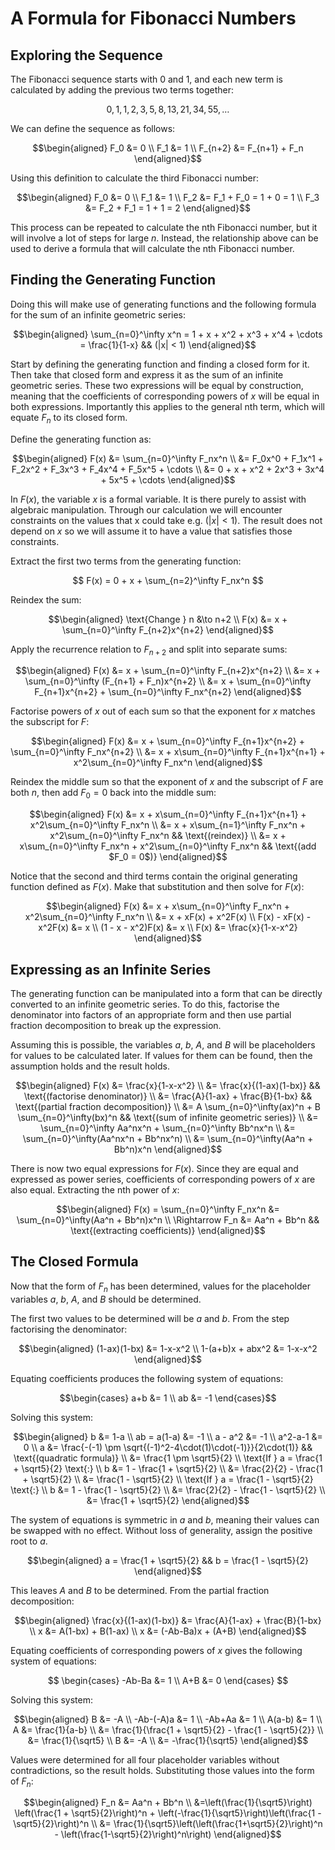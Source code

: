 # A Formula for Fibonacci Numbers

## Exploring the Sequence
The Fibonacci sequence starts with 0 and 1, and each new term is calculated by
adding the previous two terms together:

$$ 0, 1, 1, 2, 3, 5, 8, 13, 21, 34, 55, \dots $$

We can define the sequence as follows:

$$\begin{aligned}
    F_0 &= 0 \\
    F_1 &= 1 \\
    F_{n+2} &= F_{n+1} + F_n
\end{aligned}$$

Using this definition to calculate the third Fibonacci number:

$$\begin{aligned}
    F_0 &= 0 \\
    F_1 &= 1 \\
    F_2 &= F_1 + F_0 = 1 + 0 = 1 \\
    F_3 &= F_2 + F_1 = 1 + 1 = 2
\end{aligned}$$

This process can be repeated to calculate the nth Fibonacci number, but it will
involve a lot of steps for large $n$. Instead, the relationship above can be
used to derive a formula that will calculate the nth Fibonacci number. 

## Finding the Generating Function
Doing this will make use of generating functions and the following formula for
the sum of an infinite geometric series:

$$\begin{aligned}
    \sum_{n=0}^\infty x^n = 1 + x + x^2 + x^3 + x^4 + \cdots
        = \frac{1}{1-x} && (|x| < 1)
\end{aligned}$$

Start by defining the generating function and finding a closed form for it. Then
take that closed form and express it as the sum of an infinite geometric series.
These two expressions will be equal by construction, meaning that the
coefficients of corresponding powers of $x$ will be equal in both expressions.
Importantly this applies to the general nth term, which will equate $F_n$ to its
closed form.

Define the generating function as:

$$\begin{aligned} F(x) &= \sum_{n=0}^\infty F_nx^n \\
    &= F_0x^0 + F_1x^1 + F_2x^2 + F_3x^3 + F_4x^4 + F_5x^5 + \cdots \\
    &= 0 + x + x^2 + 2x^3 + 3x^4 + 5x^5 + \cdots
\end{aligned}$$

In $F(x)$, the variable $x$ is a formal variable. It is there purely to assist
with algebraic manipulation. Through our calculation we will encounter
constraints on the values that x could take e.g. $(|x|<1)$. The result does not
depend on $x$ so we will assume it to have a value that satisfies those
constraints.

Extract the first two terms from the generating function:

$$ F(x) = 0 + x + \sum_{n=2}^\infty F_nx^n $$

Reindex the sum:

$$\begin{aligned}
    \text{Change } n &\to n+2 \\
    F(x) &= x + \sum_{n=0}^\infty F_{n+2}x^{n+2}
\end{aligned}$$

Apply the recurrence relation to $F_{n+2}$ and split into separate sums:

$$\begin{aligned}
    F(x) &= x + \sum_{n=0}^\infty F_{n+2}x^{n+2} \\
    &= x + \sum_{n=0}^\infty (F_{n+1} + F_n)x^{n+2} \\
    &= x + \sum_{n=0}^\infty F_{n+1}x^{n+2}
        + \sum_{n=0}^\infty F_nx^{n+2}
\end{aligned}$$

Factorise powers of $x$ out of each sum so that the exponent for $x$ matches the
subscript for $F$:

$$\begin{aligned}
    F(x) &= x + \sum_{n=0}^\infty F_{n+1}x^{n+2}
            + \sum_{n=0}^\infty F_nx^{n+2} \\
    &= x + x\sum_{n=0}^\infty F_{n+1}x^{n+1} + x^2\sum_{n=0}^\infty F_nx^n
\end{aligned}$$

Reindex the middle sum so that the exponent of $x$ and the subscript of $F$ are
both $n$, then add $F_0=0$ back into the middle sum:

$$\begin{aligned}
    F(x) &= x + x\sum_{n=0}^\infty F_{n+1}x^{n+1}
            + x^2\sum_{n=0}^\infty F_nx^n \\
    &= x + x\sum_{n=1}^\infty F_nx^n + x^2\sum_{n=0}^\infty F_nx^n
        && \text{(reindex)} \\
    &= x + x\sum_{n=0}^\infty F_nx^n + x^2\sum_{n=0}^\infty F_nx^n
        && \text{(add $F_0 = 0$)}
\end{aligned}$$

Notice that the second and third terms contain the original generating function
defined as $F(x)$. Make that substitution and then solve for $F(x)$:

$$\begin{aligned}
    F(x) &= x + x\sum_{n=0}^\infty F_nx^n + x^2\sum_{n=0}^\infty F_nx^n \\
    &= x + xF(x) + x^2F(x) \\
    F(x) - xF(x) - x^2F(x) &= x \\
    (1 - x - x^2)F(x) &= x \\
    F(x) &= \frac{x}{1-x-x^2}
\end{aligned}$$

## Expressing as an Infinite Series
The generating function can be manipulated into a form that can be directly
converted to an infinite geometric series. To do this, factorise the denominator
into factors of an appropriate form and then use partial fraction decomposition
to break up the expression.

Assuming this is possible, the variables $a$, $b$, $A$, and $B$ will be
placeholders for values to be calculated later. If values for them can be found,
then the assumption holds and the result holds.

$$\begin{aligned}
    F(x) &= \frac{x}{1-x-x^2} \\
    &= \frac{x}{(1-ax)(1-bx)} && \text{(factorise denominator)} \\
    &= \frac{A}{1-ax} + \frac{B}{1-bx}
        && \text{(partial fraction decomposition)} \\
    &= A \sum_{n=0}^\infty(ax)^n + B \sum_{n=0}^\infty(bx)^n
        && \text{(sum of infinite geometric series)} \\
    &= \sum_{n=0}^\infty Aa^nx^n + \sum_{n=0}^\infty Bb^nx^n \\
    &= \sum_{n=0}^\infty(Aa^nx^n + Bb^nx^n) \\
    &= \sum_{n=0}^\infty(Aa^n + Bb^n)x^n
\end{aligned}$$

There is now two equal expressions for $F(x)$. Since they are equal and
expressed as power series, coefficients of corresponding powers of $x$ are also
equal. Extracting the nth power of $x$:

$$\begin{aligned}
    F(x) = \sum_{n=0}^\infty F_nx^n &= \sum_{n=0}^\infty(Aa^n + Bb^n)x^n \\
    \Rightarrow F_n &= Aa^n + Bb^n && \text{(extracting coefficients)}
\end{aligned}$$

## The Closed Formula
Now that the form of $F_n$ has been determined, values for the placeholder
variables $a$, $b$, $A$, and $B$ should be determined.

The first two values to be determined will be $a$ and $b$. From the step
factorising the denominator:

$$\begin{aligned}
    (1-ax)(1-bx) &= 1-x-x^2 \\
    1-(a+b)x + abx^2 &= 1-x-x^2
\end{aligned}$$

Equating coefficients produces the following system of equations:

$$\begin{cases}
    a+b &= 1 \\
    ab &= -1
\end{cases}$$

Solving this system:

$$\begin{aligned}
    b &= 1-a \\
    ab = a(1-a) &= -1 \\
    a - a^2 &= -1 \\
    a^2-a-1 &= 0 \\
    a &= \frac{-(-1) \pm \sqrt{(-1)^2-4\cdot(1)\cdot(-1)}}{2\cdot(1)}
        && \text{(quadratic formula)} \\
    &= \frac{1 \pm \sqrt5}{2} \\
    \text{If } a = \frac{1 + \sqrt5}{2} \text{:} \\
    b &= 1 - \frac{1 + \sqrt5}{2} \\
    &= \frac{2}{2} - \frac{1 + \sqrt5}{2} \\
    &= \frac{1 - \sqrt5}{2} \\
    \text{If } a = \frac{1 - \sqrt5}{2} \text{:} \\
    b &= 1 - \frac{1 - \sqrt5}{2} \\
    &= \frac{2}{2} - \frac{1 - \sqrt5}{2} \\
    &= \frac{1 + \sqrt5}{2}
\end{aligned}$$

The system of equations is symmetric in $a$ and $b$, meaning their values can be
swapped with no effect. Without loss of generality, assign the positive root to
$a$.

$$\begin{aligned}
    a = \frac{1 + \sqrt5}{2}
    && b = \frac{1 - \sqrt5}{2}
\end{aligned}$$

This leaves $A$ and $B$ to be determined. From the partial fraction
decomposition:

$$\begin{aligned}
    \frac{x}{(1-ax)(1-bx)} &= \frac{A}{1-ax} + \frac{B}{1-bx} \\
    x &= A(1-bx) + B(1-ax) \\
    x &= (-Ab-Ba)x + (A+B)
\end{aligned}$$

Equating coefficients of corresponding powers of $x$ gives the following system
of equations:

$$ \begin{cases} -Ab-Ba &= 1 \\ A+B &= 0 \end{cases} $$

Solving this system:

$$\begin{aligned}
    B &= -A \\
    -Ab-(-A)a &= 1 \\
    -Ab+Aa &= 1 \\
    A(a-b) &= 1 \\
    A &= \frac{1}{a-b} \\
    &= \frac{1}{\frac{1 + \sqrt5}{2} - \frac{1 - \sqrt5}{2}} \\
    &= \frac{1}{\sqrt5} \\
    B &= -A \\
    &= -\frac{1}{\sqrt5}
\end{aligned}$$

Values were determined for all four placeholder variables without
contradictions, so the result holds. Substituting those values into the form of
$F_n$:

$$\begin{aligned}
    F_n &= Aa^n + Bb^n \\
    &=\left(\frac{1}{\sqrt5}\right) \left(\frac{1 + \sqrt5}{2}\right)^n
        + \left(-\frac{1}{\sqrt5}\right)\left(\frac{1 - \sqrt5}{2}\right)^n \\
    &= \frac{1}{\sqrt5}\left(\left(\frac{1+\sqrt5}{2}\right)^n
        - \left(\frac{1-\sqrt5}{2}\right)^n\right)
\end{aligned}$$
